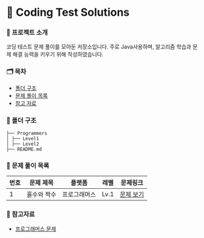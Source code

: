 # 📝 Coding Test Solutions

### 👋 프로젝트 소개
코딩 테스트 문제 풀이를 모아둔 저장소입니다. 
주로 Java사용하며, 알고리즘 학습과 문제 해결 능력을 키우기 위해 작성하였습니다.

### 🗂️ 목차
- [폴더 구조](#폴더-구조)
- [문제 풀이 목록](#문제-풀이-목록)
- [참고 자료](#참고-자료)

### 📂 폴더 구조
```
├── Programmers
│ ├── Level1
│ ├── Level2
├── README.md
```

### 📑 문제 풀이 목록
| 번호 | 문제 제목              | 플랫폼      | 레벨 | 문제링크        |
| ---- | ---------------------- | ----------- | ---- | ----------- |
| 1    | 홀수와 짝수              | 프로그래머스 | Lv.1 | [문제 보기](https://school.programmers.co.kr/learn/courses/30/lessons/12937) |

### 📌 참고자료
- [프로그래머스 문제](https://programmers.co.kr/)
